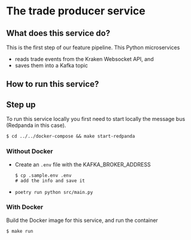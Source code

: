 
# The trade producer service

## What does this service do?

This is the first step of our feature pipeline. This Python microservices

- reads trade events from the Kraken Websocket API, and
- saves them into a Kafka topic

## How to run this service?

## Step up
To run this service locally you first need to start locally the message bus (Redpanda in this case).
```
$ cd ../../docker-compose && make start-redpanda
```

### Without Docker

- Create an `.env` file with the KAFKA_BROKER_ADDRESS
    ```
    $ cp .sample.env .env
    # add the info and save it
    ```
- `poetry run python src/main.py`

### With Docker
Build the Docker image for this service, and run the container
```
$ make run
```